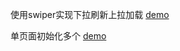 使用swiper实现下拉刷新上拉加载
[demo](https://zzx18023.github.io/swiper_pullRefresh/)

单页面初始化多个
[demo](https://zzx18023.github.io/swiper_pullRefresh/new_file.html)